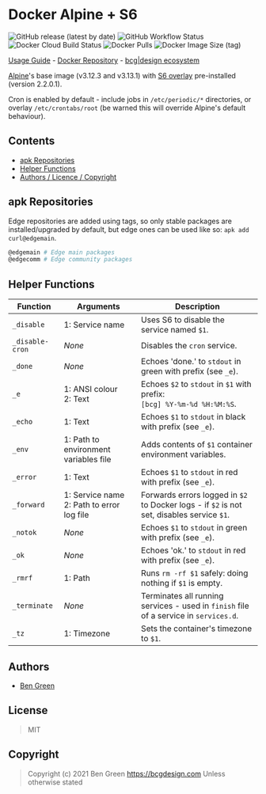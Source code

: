 # Docker Alpine + S6

![GitHub release (latest by date)](https://img.shields.io/github/v/release/bencgreen/docker-alpine-s6) ![GitHub Workflow Status](https://img.shields.io/github/workflow/status/bencgreen/docker-alpine-s6/build?label=github) ![Docker Cloud Build Status](https://img.shields.io/docker/cloud/build/bcgdesign/alpine-s6?label=docker) ![Docker Pulls](https://img.shields.io/docker/pulls/bcgdesign/alpine-s6?label=pulls) ![Docker Image Size (tag)](https://img.shields.io/docker/image-size/bcgdesign/alpine-s6/latest?label=size)

[Usage Guide](https://github.com/bencgreen/docker/wiki/alpine-s6) - [Docker Repository](https://hub.docker.com/r/bcgdesign/alpine-s6) - [bcg|design ecosystem](https://github.com/bencgreen/docker)

[Alpine](https://alpinelinux.org/)'s base image (v3.12.3 and v3.13.1) with [S6 overlay](https://github.com/just-containers/s6-overlay) pre-installed (version 2.2.0.1).

Cron is enabled by default - include jobs in `/etc/periodic/*` directories, or overlay `/etc/crontabs/root` (be warned this will override Alpine's default behaviour).

## Contents

* [apk Repositories](#apk-repositories)
* [Helper Functions](#helper-functions)
* [Authors / Licence / Copyright](#authors)

## apk Repositories

Edge repositories are added using tags, so only stable packages are installed/upgraded by default, but edge ones can be used like so: `apk add curl@edgemain`.

```bash
@edgemain # Edge main packages
@edgecomm # Edge community packages
```

## Helper Functions

| Function        | Arguments                                    | Description                                                                                |
| --------------- | -------------------------------------------- | ------------------------------------------------------------------------------------------ |
| `_disable`      | 1: Service name                              | Uses S6 to disable the service named `$1`.                                                 |
| `_disable-cron` | *None*                                       | Disables the `cron` service.                                                               |
| `_done`         | *None*                                       | Echoes 'done.' to `stdout` in green with prefix (see `_e`).                                |
| `_e`            | 1: ANSI colour<br>2: Text                    | Echoes `$2` to `stdout` in `$1` with prefix:<br>`[bcg] %Y-%m-%d %H:%M:%S`.                 |
| `_echo`         | 1: Text                                      | Echoes `$1` to `stdout` in black with prefix (see `_e`).                                   |
| `_env`          | 1: Path to environment variables file        | Adds contents of `$1` container environment variables.                                     |
| `_error`        | 1: Text                                      | Echoes `$1` to `stdout` in red with prefix (see `_e`).                                     |
| `_forward`      | 1: Service name<br>2: Path to error log file | Forwards errors logged in `$2` to Docker logs - if `$2` is not set, disables service `$1`. |
| `_notok`        | *None*                                       | Echoes `$1` to `stdout` in green with prefix (see `_e`).                                   |
| `_ok`           | *None*                                       | Echoes 'ok.' to `stdout` in red with prefix (see `_e`).                                    |
| `_rmrf`         | 1: Path                                      | Runs `rm -rf $1` safely: doing nothing if `$1` is empty.                                   |
| `_terminate`    | *None*                                       | Terminates all running services - used in `finish` file of a service in `services.d`.      |
| `_tz`           | 1: Timezone                                  | Sets the container's timezone to `$1`.                                                     |

## Authors

* [Ben Green](https://github.com/bencgreen)

## License

> MIT

## Copyright

> Copyright (c) 2021 Ben Green <https://bcgdesign.com>
> Unless otherwise stated

